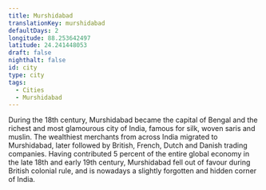 ```yaml
---
title: Murshidabad
translationKey: murshidabad
defaultDays: 2
longitude: 88.253642497
latitude: 24.241448053
draft: false
nighthalt: false
id: city
type: city
tags:
  - Cities
  - Murshidabad
---
```

During the 18th century, Murshidabad became the capital of Bengal and the richest and most glamourous city of India, famous for silk, woven saris and muslin. The wealthiest merchants from across India migrated to Murshidabad, later followed by British, French, Dutch and Danish trading companies. Having contributed 5 percent of the entire global economy in the late 18th and early 19th  century, Murshidabad fell out of favour during British colonial rule, and is nowadays a slightly forgotten and hidden corner of India.